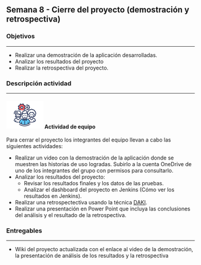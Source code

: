 ## Semana 8 - Cierre del proyecto (demostración y retrospectiva)

### Objetivos
---

* Realizar una demostración de la aplicación desarrolladas.
* Analizar los resultados del proyecto
* Realizar la retrospectiva del proyecto.


### Descripción actividad
---

#### ![](./../../assets/images/grupo.png) Actividad de equipo

Para cerrar el proyecto los integrantes del equipo llevan a cabo las siguientes actividades:
  *  Realizar un video con la demostración de la aplicación donde se muestren las historias de uso logradas. Subirlo a la cuenta OneDrive de uno de los integrantes del grupo con permisos para consultarlo.
  *  Analizar los resultados del proyecto:
      * Revisar los resultados finales y los datos de las pruebas. 
      * Analizar el dashboard del proyecto en Jenkins (Cómo ver los resultados en Jenkins).
  *  Realizar una retrospectectiva usando la técnica [DAKI](MISW4101-202015-Daki).
  *  Realizar una presentación en Power Point que incluya las conclusiones del análisis y el resultado de la retrospectiva.

### Entregables
---

* Wiki del proyecto actualizada con el enlace al video de la demostración, la presentación de análisis de los resultados y la retrospectiva
